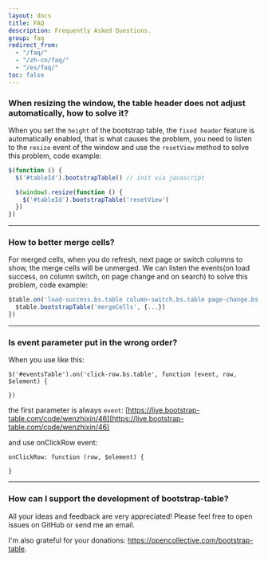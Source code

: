 ```yaml
---
layout: docs
title: FAQ
description: Frequently Asked Questions.
group: faq
redirect_from:
  - "/faq/"
  - "/zh-cn/faq/"
  - "/es/faq/"
toc: false
---
```


### When resizing the window, the table header does not adjust automatically, how to solve it?

When you set the `height` of the bootstrap table, the `fixed header` feature is automatically enabled, that is what causes the problem, you need to listen to the `resize` event of the window and use the `resetView` method to solve this problem, code example:

```js
$(function () {
  $('#tableId').bootstrapTable() // init via javascript

  $(window).resize(function () {
    $('#tableId').bootstrapTable('resetView')
  })
})
```

---

### How to better merge cells?

For merged cells, when you do refresh, next page or switch columns to show, the merge cells will be unmerged. We can listen the events(on load success, on column switch, on page change and on search) to solve this problem, code example:

```js
$table.on('load-success.bs.table column-switch.bs.table page-change.bs.table search.bs.table', function () {
  $table.bootstrapTable('mergeCells', {...})
})
```

---

### Is event parameter put in the wrong order?

When you use like this:

```
$('#eventsTable').on('click-row.bs.table', function (event, row, $element) {

})
```

the first parameter is always `event`: [https://live.bootstrap-table.com/code/wenzhixin/46](https://live.bootstrap-table.com/code/wenzhixin/46)

and use onClickRow event:

```
onClickRow: function (row, $element) {

}
```

---

### How can I support the development of bootstrap-table?

All your ideas and feedback are very appreciated! Please feel free to open issues on GitHub or send me an email.

I'm also grateful for your donations: <a href="/donate">https://opencollective.com/bootstrap-table</a>.
